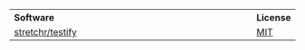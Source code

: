 <table width="100%">
   <tr>
      <th valign="top" width="800px" align="left">Software</th>
      <th valign="top" align="left">License</th>
   </tr>
   <tr>
      <td valign="top"><a href="https://github.com/stretchr/testify/">stretchr/testify</a></td>
      <td valign="top"><a href="https://github.com/stretchr/testify/blob/master/LICENSE">MIT</a>
   </tr>
</table>
